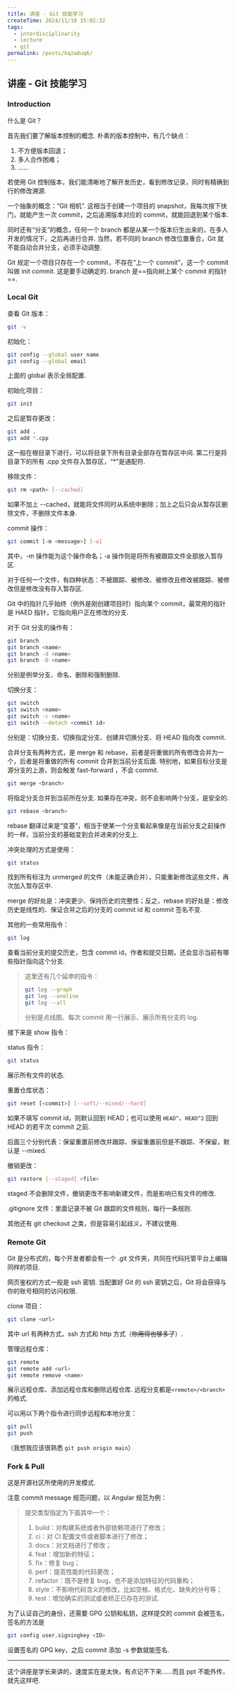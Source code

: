 ```yaml
---
title: 讲座 - Git 技能学习
createTime: 2024/11/10 15:02:32
tags:
  - interdisciplinarity
  - lecture
  - git
permalink: /posts/kqza8uq6/
---
```

## 讲座 - Git 技能学习

### Introduction

什么是 Git？

首先我们要了解版本控制的概念. 朴素的版本控制中，有几个缺点：

1. 不方便版本回退；
2. 多人合作困难；
3. ……

若使用 Git 控制版本，我们能清晰地了解开发历史，看到修改记录，同时有精确到行的修改溯源.

一个抽象的概念：“Git 相机”. 这相当于创建一个项目的 snapshot，我每次按下快门，就能产生一次 commit，之后追溯版本对应的 commit，就能回退到某个版本.

同时还有“分支”的概念，任何一个 branch 都是从某一个版本衍生出来的，在多人开发的情况下，之后再进行合并. 当然，若不同的 branch 修改位置重合，Git 就不能自动合并分支，必须手动调整.

Git 规定一个项目只存在一个 commit，不存在“上一个 commit”，这一个 commit 叫做 init commit. 这是要手动确定的. branch 是==指向树上某个 commit 的指针==.

### Local Git

查看 Git 版本：

```bash
git -v 
```

初始化：

```bash
git config --global user name
git config --global email
```

上面的 global 表示全局配置.

初始化项目：

```bash
git init
```

之后是暂存更改：

```bash
git add .
git add *.cpp
```

这一般在根目录下进行，可以将目录下所有目录全部存在暂存区中间. 第二行是将目录下的所有 .cpp 文件存入暂存区，“*”是通配符.

移除文件：

```bash
git rm <path> [--cached]
```

如果不加上 --cached，就能将文件同时从系统中删除；加上之后只会从暂存区删除文件，不删除文件本身.

commit 操作：

```bash
git commit [-m <message>] [-a]
```

其中，-m 操作能为这个操作命名；-a 操作则是将所有被跟踪文件全部放入暂存区.

对于任何一个文件，有四种状态：不被跟踪、被修改、被修改且修改被跟踪、被修改但是修改没有存入暂存区.

Git 中的指针几乎始终（例外是刚创建项目时）指向某个 commit，最常用的指针是 HAED 指针，它指向用户正在修改的分支.

对于 Git 分支的操作有：

```bash
git branch
git branch <name>
git branch -d <name>
git branch -D <name>
```

分别是例举分支、命名、删除和强制删除.

切换分支：

```bash
git switch
git switch <name>
git switch -c <name>
git switch --detach <commit id>
```

分别是：切换分支、切换指定分支、创建并切换分支、将 HEAD 指向改 commit.

合并分支有两种方式，是 merge 和 rebase，前者是将重做的所有修改合并为一个，后者是将重做的所有 commit 合并到当前分支后面. 特别地，如果目标分支是源分支的上游，则会触发 fast-forward ，不会 commit.

```bash
git merge <branch>
```

将指定分支合并到当前所在分支. 如果存在冲突，则不会影响两个分支，是安全的.

```bash
git rebase <branch>
```

rebase 翻译过来是“变基”，相当于使某一个分支看起来像是在当前分支之前操作的一样，当前分支的基础变到合并进来的分支上.

冲突处理的方式是使用：

```bash
git status
```

找到所有标注为 unmerged 的文件（未能正确合并），只能重新修改这些文件，再次加入暂存区中.

merge 的好处是：冲突更少、保持历史的完整性；反之，rebase 的好处是：修改历史是线性的、保证合并之后的分支的 commit id 和 commit 签名不变.

其他的一些常用指令：

```bash
git log
```

查看当前分支的提交历史，包含 commit id，作者和提交日期，还会显示当前有哪些指针指向这个分支.

> 这里还有几个延申的指令：
>
> ```bash
> git log --graph
> git log --oneline
> git log --all
> ```
>
> 分别是点线图、每次 commit 用一行展示、展示所有分支的 log.

接下来是 show 指令：

status 指令：

```bash
git status
```

展示所有文件的状态.

重置仓库状态：

```bash
git reset [<commit>] [--soft/--mixed/--hard]
```

如果不填写 commit id，则默认回到 HEAD；也可以使用 ```HEAD^```、```HEAD^2``` 回到 HEAD 的若干次 commit 之前.

后面三个分别代表：保留重置前修改并跟踪、保留重置前但是不跟踪、不保留，默认是 --mixed.

撤销更改：

```bash
git restore [--staged] <file>
```

staged 不会删除文件，撤销更改不影响新建文件，而是影响已有文件的修改.

.gitignore 文件：里面记录不被 Git 跟踪的文件规则，每行一条规则.

其他还有 git checkout 之类，但是容易引起歧义，不建议使用.

### Remote Git

Git 是分布式的，每个开发者都会有一个 .git 文件夹，共同在代码托管平台上编辑同样的项目.

网页鉴权的方式一般是 ssh 密钥. 当配置好 Git 的 ssh 密钥之后，Git 将会获得与你的账号相同的访问权限.

clone 项目：

```bash
git clone <url>
```

其中 url 有两种方式，ssh 方式和 http 方式（<s>你用得也够多了</s>）.

管理远程仓库：

```bash
git remote
git remote add <url>
git remote remove <name>
```

展示远程仓库、添加远程仓库和删除远程仓库. 远程分支都是```<remote>/<branch>```的格式.

可以用以下两个指令进行同步远程和本地分支：

```bash
git pull
git push
```

（我想我应该很熟悉 ```git push origin main```）

### Fork & Pull

这是开源社区所使用的开发模式.

注意 commit message 规范问题，以 Angular 规范为例：

> 提交类型指定为下面其中一个：
>
> 1. build：对构建系统或者外部依赖项进行了修改；
> 2. ci：对 CI 配置文件或者脚本进行了修改；
> 3. docs：对文档进行了修改；
> 4. feat：增加新的特征；
> 5. fix：修复 bug；
> 6. perf：提高性能的代码更改；
> 7. refactor：既不是修复 bug，也不是添加特征的代码重构；
> 8. style：不影响代码含义的修改，比如空格、格式化、缺失的分号等；
> 9. test：增加确实的测试或者矫正已存在的测试.

为了认证自己的身份，还需要 GPG 公钥和私钥，这样提交的 commit 会被签名，签名的方法是

```bash
git config user.signingkey <ID>
```

设置签名的 GPG key，之后 commit 添加 -s 参数就能签名.

---

这个讲座是学长来讲的，速度实在是太快，有点记不下来……而且 ppt 不能外传，就先这样吧.
